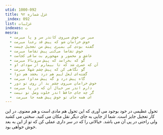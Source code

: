 ```yaml
---
utid: 1000-092
title: غزل شماره ۹۲
_index: 092
list: غزلیات
indexes: ت
mesra:
  - میر من خوش می‌روی کاندر سر و پا میرمت
  - خوش خرامان شو که پیش قد رعنا میرمت
  - گفته بودی کی بمیری پیش من تعجیل چیست
  - خوش تقاضا می‌کنی پیش تقاضا میرمت
  - عاشق و مخمور و مهجورم بت ساقی کجاست
  - گو که بخرامد که پیش سروبالا میرمت
  - آن که عمری شد که تا بیمارم از سودای او
  - گو نگاهی کن که پیش چشم شهلا میرمت
  - گفته‌ای لعل لبم هم درد بخشد هم دوا
  - گاه پیش درد و گه پیش مداوا میرمت
  - خوش خرامان می‌روی چشم بد از روی تو دور
  - دارم اندر سر خیال آن که در پا میرمت
  - گر چه جای حافظ اندر خلوت وصل تو نیست
  - ‌ ای همه جای تو خوش پیش همه جا میرمت
---
```

تحول عظیمی در خود بوجود می آوری که این تحول هم مادی است و هم معنوی. در این کار تعجیل جایز است. شما از جایی به جای دیگر نقل مکان می کنید. سختی می کشید ولی راحتی در پی آن می باشد. خیالاتی را که در سر داری عملی کن که تو از این به بعد خوش خواهی بود.
